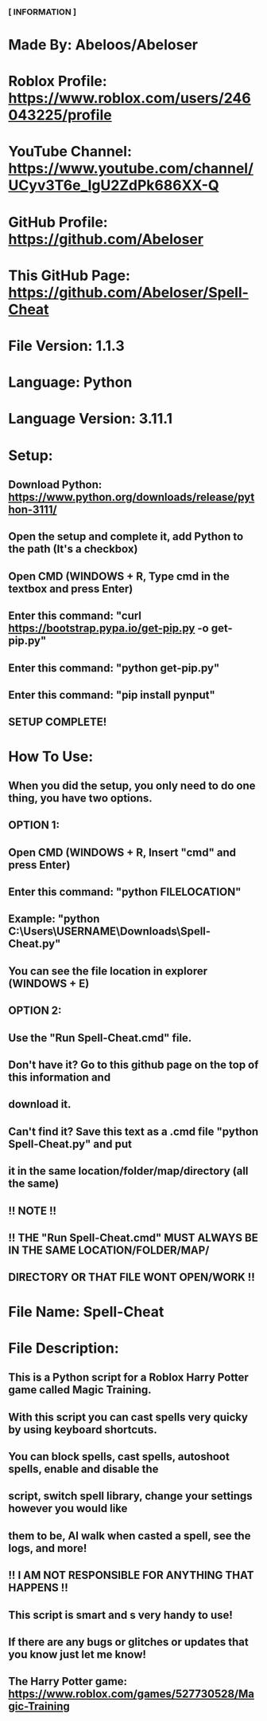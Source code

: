 ### [ INFORMATION ] ###
#
####
#
# Made By: Abeloos/Abeloser
# Roblox Profile: https://www.roblox.com/users/246043225/profile
# YouTube Channel: https://www.youtube.com/channel/UCyv3T6e_IgU2ZdPk686XX-Q
# GitHub Profile: https://github.com/Abeloser
# This GitHub Page: https://github.com/Abeloser/Spell-Cheat
#
# File Version: 1.1.3
# Language: Python
# Language Version: 3.11.1
#
# Setup:
## Download Python: https://www.python.org/downloads/release/python-3111/
## Open the setup and complete it, add Python to the path (It's a checkbox)
## Open CMD (WINDOWS + R, Type cmd in the textbox and press Enter)
## Enter this command: "curl https://bootstrap.pypa.io/get-pip.py -o get-pip.py"
## Enter this command: "python get-pip.py"
## Enter this command: "pip install pynput"
## SETUP COMPLETE!
#
# How To Use:
## When you did the setup, you only need to do one thing, you have two options.
##
## OPTION 1:
## Open CMD (WINDOWS + R, Insert "cmd" and press Enter)
## Enter this command: "python FILELOCATION"
## Example: "python C:\Users\USERNAME\Downloads\Spell-Cheat.py"
## You can see the file location in explorer (WINDOWS + E)
##
## OPTION 2:
## Use the "Run Spell-Cheat.cmd" file.
## Don't have it? Go to this github page on the top of this information and
## download it.
## Can't find it? Save this text as a .cmd file "python Spell-Cheat.py" and put
## it in the same location/folder/map/directory (all the same)
##
## !! NOTE !!
## !! THE "Run Spell-Cheat.cmd" MUST ALWAYS BE IN THE SAME LOCATION/FOLDER/MAP/
## DIRECTORY OR THAT FILE WONT OPEN/WORK !!
#
# File Name: Spell-Cheat
# File Description:
## This is a Python script for a Roblox Harry Potter game called Magic Training.
## With this script you can cast spells very quicky by using keyboard shortcuts.
## You can block spells, cast spells, autoshoot spells, enable and disable the
## script, switch spell library, change your settings however you would like
## them to be, AI walk when casted a spell, see the logs, and more!
##
## !! I AM NOT RESPONSIBLE FOR ANYTHING THAT HAPPENS !!
##
## This script is smart and s very handy to use!
## If there are any bugs or glitches or updates that you know just let me know!
##
## The Harry Potter game: https://www.roblox.com/games/527730528/Magic-Training
#
####
